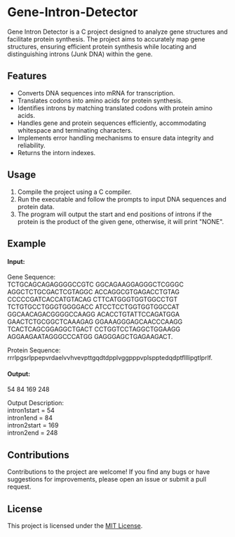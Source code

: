 # Gene-Intron-Detector
Gene Intron Detector is a C project designed to analyze gene structures and facilitate protein synthesis. The project aims to accurately map gene structures, ensuring efficient protein synthesis while locating and distinguishing introns (Junk DNA) within the gene.
## Features
- Converts DNA sequences into mRNA for transcription.
- Translates codons into amino acids for protein synthesis.
- Identifies introns by matching translated codons with protein amino acids.
- Handles gene and protein sequences efficiently, accommodating whitespace and terminating characters.
- Implements error handling mechanisms to ensure data integrity and reliability.
- Returns the intorn indexes.
  
## Usage
1. Compile the project using a C compiler.
2. Run the executable and follow the prompts to input DNA sequences and protein data.
3. The program will output the start and end positions of introns if the protein is the product of the given gene, otherwise, it will print "NONE".

## Example
#### Input:<br>
Gene Sequence:<br>
TCTGCAGCAGAGGGGCCGTC
GGCAGAAGGAGGGCTCGGGC
AGGCTCTGCGACTCGTAGGC
ACCAGGCGTGAGACCTGTAG
CCCCCGATCACCATGTACAG
CTTCATGGGTGGTGGCCTGT
TCTGTGCCTGGGTGGGGACC
ATCCTCCTGGTGGTGGCCAT
GGCAACAGACGGGGCCAAGG
ACACCTGTATTCCAGATGGA
GAACTCTGCGGCTCAAAGAG
GGAAAGGGAGCAACCCAAGG
TCACTCAGCGGAGGCTGACT
CCTGGTCCTAGGCTGGAAGG
AGGAAGAATAGGGCCCATGG
GAGGGAGCTGAGAAGACT.

Protein Sequence:<br>
rrrlpgsrlppepvrdaelvvhvevpttgqdtdpplvggpppvplspptedqdptflllipgtlprlf.

#### Output:<br>
54 84 169 248

Output Description:<br>
intron1start = 54<br>
intron1end = 84<br>
intron2start = 169<br>
intron2end = 248<br>


## Contributions
Contributions to the project are welcome! If you find any bugs or have suggestions for improvements, please open an issue or submit a pull request.

## License
This project is licensed under the [MIT License](LICENSE).
